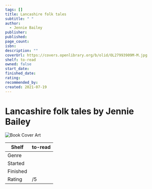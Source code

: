 ```yaml
---
tags: []
title: Lancashire folk tales
subtitle: " "
author:
  - Jennie Bailey
publisher: 
published: 
page_count: 
isbn: 
description: ""
coverUrl: https://covers.openlibrary.org/b/olid/OL27993909M-M.jpg
shelf: to-read
owned: false
start_date: 
finished_date: 
rating: 
recommended_by: 
created: 2021-07-19
---
```


# Lancashire folk tales by Jennie Bailey

![Book Cover Art](https://covers.openlibrary.org/b/olid/OL27993909M-M.jpg)

| Shelf | to-read |
| --- | --- |
| Genre |  |
| Started |  |
| Finished |  |
| Rating | /5 |

